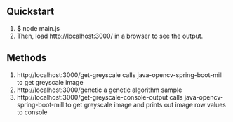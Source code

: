 ## Quickstart

1. $ node main.js
2. Then, load http://localhost:3000/ in a browser to see the output.

## Methods

1. http://localhost:3000/get-greyscale calls java-opencv-spring-boot-mill to get greyscale image
2. http://localhost:3000/genetic a genetic algorithm sample
3. http://localhost:3000/get-greyscale-console-output calls java-opencv-spring-boot-mill to get greyscale image
   and prints out image row values to console
